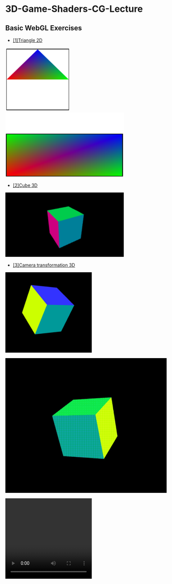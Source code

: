 # 3D-Game-Shaders-CG-Lecture

## Basic WebGL Exercises

- [[1]Triangle 2D](Basic%20WebGL%20Exercises%2F%5B1%5DTriangle%202D)

<img src="img/triangle.png" width="200" height="200"/>\
<img src="img/rectangle.png" width="370" height="200"/>

- [[2]Cube 3D](Basic%20WebGL%20Exercises%2F%5B2%5DCube%203D)

<img src="img/cube.png" width="370" height="200"/>

- [[3]Camera transformation 3D](Basic%20WebGL%20Exercises%2F%5B3%5DCamera%20transformation%203D)

<img src="img/rotatingcube.png" width="270" height="250"/>



![camTransform.gif](vid%2FcamTransform.gif)


<video src="vid/camTransform.gif" width="270" height="250"/>
